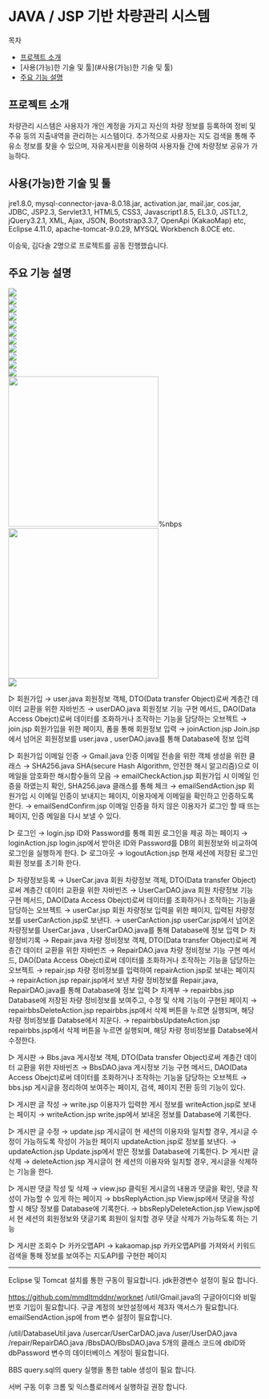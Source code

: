 JAVA / JSP 기반 차량관리 시스템
=======
목차
- [프로젝트 소개](#프로젝트-소개)
- [사용(가능)한 기술 및 툴](#사용(가능)한 기술 및 툴)
- [주요 기능 설명](#주요-기능-설명)


프로젝트 소개
--------
차량관리 시스템은 사용자가 개인 계정을 가지고 자신의 차량 정보를 등록하여 정비 및 주유 등의 지출내역을 관리하는 시스템이다.
추가적으로 사용자는 지도 검색을 통해 주유소 정보를 찾을 수 있으며, 자유게시판을 이용하여 사용자들 간에 차량정보 공유가 가능하다.

사용(가능)한 기술 및 툴
--------
jre1.8.0, mysql-connector-java-8.0.18.jar, activation.jar, mail.jar, cos.jar, JDBC, JSP2.3, Servlet3.1, HTML5, CSS3, Javascript1.8.5, EL3.0, JSTL1.2, jQuery3.2.1, XML, Ajax, JSON, Bootstrap3.3.7, OpenApi (KakaoMap) etc, Eclipse 4.11.0, apache-tomcat-9.0.29, MYSQL Workbench 8.0CE etc.

이승욱, 김다솔 2명으로 프로젝트를 공동 진행했습니다.

주요 기능 설명
------
<img src="https://github.com/mmdltmddnr/worknet/blob/master/images/join.PNG">
<br>
<img src="https://github.com/mmdltmddnr/worknet/blob/master/images/main(non-login).PNG">
<br>
<img src="https://github.com/mmdltmddnr/worknet/blob/master/images/usercar.PNG">
<br>
<img src="https://github.com/mmdltmddnr/worknet/blob/master/images/main(login).PNG">
<br>
<img src="https://github.com/mmdltmddnr/worknet/blob/master/images/repair.PNG">
<br>
<img src="https://github.com/mmdltmddnr/worknet/blob/master/images/repairbbs.PNG">
<br>
<img src="https://github.com/mmdltmddnr/worknet/blob/master/images/bbs.PNG">
<br>
<img src="https://github.com/mmdltmddnr/worknet/blob/master/images/bbs%20write.PNG">
<br>
<img src="https://github.com/mmdltmddnr/worknet/blob/master/images/bbs%20view%2Ccount%2Creply.PNG">
<br>
<img src="https://github.com/mmdltmddnr/worknet/blob/master/images/bbs%20modify.PNG">
<br>
<img src="https://github.com/mmdltmddnr/worknet/blob/master/images/kakaoMapAPI.PNG">
<br>
<img src="https://github.com/mmdltmddnr/worknet/blob/master/images/user%2Cbbs%20table.PNG" width="300px">%nbps
<img src="https://github.com/mmdltmddnr/worknet/blob/master/images/bbsreply%2Crepair%20table.PNG" width="300px">
<br>
<img src="https://github.com/mmdltmddnr/worknet/blob/master/images/directory.PNG">
<br>
<img src=""><br>


▷ 회원가입
→ user.java
회원정보 객체, DTO(Data transfer Object)로써 계층간 데이터 교환을 위한 자바빈즈
→ userDAO.java
회원정보 기능 구현 메서드, DAO(Data Access Obejct)로써 데이터를 조화하거나 조작하는 기능을 담당하는 오브젝트
→ join.jsp
회원가입을 위한 페이지, 폼을 통해 회원정보 입력
→ joinAction.jsp
Join.jsp에서 넘어온 회원정보를 user.java , userDAO.java를 통해 Database에 정보 입력

▷ 회원가입 이메일 인증
→ Gmail.java
인증 이메일 전송을 위한 객체 생성을 위한 클래스
→ SHA256.java
SHA(secure Hash Algorithm, 안전한 해시 알고리즘)으로 이메일을 암호화한 해시함수들의 모음
→ emailCheckAction.jsp
회원가입 시 이메일 인증을 하였는지 확인, SHA256.java 클래스를 통해 체크
→ emailSendAction.jsp
회원가입 시 이메일 인증이 보내지는 페이지, 이용자에게 이메일을 확인하고 인증하도록 한다.
→ emailSendConfirm.jsp
이메일 인증을 하지 않은 이용자가 로그인 할 때 뜨는 페이지, 인증 메일을 다시 보낼 수 있다.

▷ 로그인
→ login.jsp
ID와 Password를 통해 회원 로그인을 제공 하는 페이지
→ loginAction.jsp
login.jsp에서 받아온 ID와 Password를 DB의 회원정보와 비교하여 로그인을 실행하게 한다.
▷ 로그아웃
→ logoutAction.jsp
현재 세션에 저장된 로그인 회원 정보를 초기화 한다.

▷ 차량정보등록
→ UserCar.java
회원 차량정보 객체, DTO(Data transfer Object)로써 계층간 데이터 교환을 위한 자바빈즈
→ UserCarDAO.java
회원 차량정보 기능 구현 메서드, DAO(Data Access Obejct)로써 데이터를 조화하거나 조작하는 기능을 담당하는 오브젝트
→ userCar.jsp
회원 차량정보 입력을 위한 페이지, 입력된 차량정보를 userCarAction.jsp로 보낸다.
→ userCarAction.jsp
userCar.jsp에서 넘어온 차량정보를 UserCar.java , UserCarDAO.java를 통해 Database에 정보 입력
▷ 차량정비기록
→ Repair.java
차량 정비정보 객체, DTO(Data transfer Object)로써 계층간 데이터 교환을 위한 자바빈즈
→ RepairDAO.java
차량 정비정보 기능 구현 메서드, DAO(Data Access Obejct)로써 데이터를 조화하거나 조작하는 기능을 담당하는 오브젝트
→ repair.jsp
차량 정비정보를 입력하여 repairAction.jsp로 보내는 페이지
→ repairAction.jsp
repair.jsp에서 보낸 차량 정비정보를 Repair.java, RepairDAO.java를 통해 Database에 정보 입력
▷ 차계부
→ repairbbs.jsp
Database에 저장된 차량 정비정보를 보여주고, 수정 및 삭제 기능이 구현된 페이지
→ repairbbsDeleteAction.jsp
repairbbs.jsp에서 삭제 버튼을 누르면 실행되며, 해당 차량 정비정보를 Databse에서 지운다.
→ repairbbsUpdateAction.jsp
repairbbs.jsp에서 삭제 버튼을 누르면 실행되며, 해당 차량 정비정보를 Databse에서 수정한다.

▷ 게시판
→ Bbs.java
게시정보 객체, DTO(Data transfer Object)로써 계층간 데이터 교환을 위한 자바빈즈
→ BbsDAO.java
게시정보 기능 구현 메서드, DAO(Data Access Obejct)로써 데이터를 조화하거나 조작하는 기능을 담당하는 오브젝트
→ bbs.jsp
게시글을 정리하여 보여주는 페이지, 검색, 페이지 전환 등의 기능이 있다.

▷ 게시판 글 작성
→ write.jsp
이용자가 입력한 게시 정보를 writeAction.jsp로 보내는 페이지 
→ writeAction.jsp
write.jsp에서 보내온 정보를 Database에 기록한다.

▷ 게시판 글 수정
→ update.jsp
게시글이 현 세션의 이용자와 일치할 경우, 게시글 수정이 가능하도록 작성이 가능한 페이지
updateAction.jsp로 정보를 보낸다.
→ updateAction.jsp
Update.jsp에서 받은 정보를 Database에 기록한다.
▷ 게시판 글 삭제
→ deleteAction.jsp
게시글이 현 세션의 이용자와 일치할 경우, 게시글을 삭제하는 기능을 한다.

▷ 게시판 댓글 작성 및 삭제
→ view.jsp
클릭된 게시글의 내용과 댓글을 확인, 댓글 작성이 가능할 수 있게 하는 페이지
→ bbsReplyAction.jsp
View.jsp에서 댓글을 작성할 시 해당 정보를 Database에 기록한다.
→ bbsReplyDeleteAction.jsp
View.jsp에서 현 세션의 회원정보와 댓글기록 회원이 일치할 경우 댓글 삭제가 가능하도록 하는 기능

▷ 게시판 조회수
▷ 카카오맵API
→ kakaomap.jsp
카카오맵API를 가져와서 키워드 검색을 통해 정보를 보여주는 지도API를 구현한 페이지

-------
Eclipse 및 Tomcat 설치를 통한 구동이 필요합니다. jdk환경변수 설정이 필요 합니다.

https://github.com/mmdltmddnr/worknet /util/Gmail.java의 구글아이디와 비밀번호 기입이 필요합니다. 
구글 계정의 보안설정에서 제3자 액서스가 필요합니다. emailSendAction.jsp에 from 변수 설정이 필요합니다.

/util/DatabaseUtil.java /usercar/UserCarDAO.java /user/UserDAO.java /repair/RepairDAO.java /BbsDAO/BbsDAO.java 
5개의 클래스 코드에 dbID와 dbPassword 변수의 데이터베이스 계정이 필요합니다.

BBS query.sql의 query 실행을 통한 table 생성이 필요 합니다.

서버 구동 이후 크롬 및 익스플로러에서 실행하길 권장 합니다.
